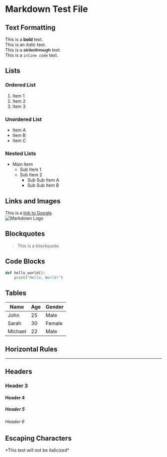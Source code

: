 # Markdown Test File

## Text Formatting

This is a **bold** text.  
This is an *italic* text.  
This is a ~~strikethrough~~ text.  
This is a `inline code` text.

## Lists

### Ordered List
1. Item 1
2. Item 2
3. Item 3

### Unordered List
- Item A
- Item B
- Item C

### Nested Lists
- Main Item
  - Sub Item 1
  - Sub Item 2
    - Sub Sub Item A
    - Sub Sub Item B

## Links and Images

This is a [link to Google](https://www.google.com/).  
![Markdown Logo](https://upload.wikimedia.org/wikipedia/commons/4/48/Markdown-mark.svg)

## Blockquotes

> This is a blockquote.

## Code Blocks

```python
def hello_world():
    print("Hello, World!")
```

## Tables

| Name      | Age | Gender |
|-----------|-----|--------|
| John      | 25  | Male   |
| Sarah     | 30  | Female |
| Michael   | 22  | Male   |

## Horizontal Rules

---

## Headers

### Header 3
#### Header 4
##### Header 5
###### Header 6

## Escaping Characters

\*This text will not be italicized\*
